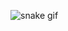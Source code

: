 ![snake gif](https://github.com/DevPeuh/DevPeuh/blob/output/github-contribution-grid-snake-dark.svg)
